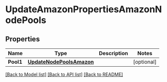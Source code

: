 # UpdateAmazonPropertiesAmazonNodePools

## Properties
Name | Type | Description | Notes
------------ | ------------- | ------------- | -------------
**Pool1** | [**UpdateNodePoolsAmazon**](UpdateNodePoolsAmazon.md) |  | [optional] 

[[Back to Model list]](../README.md#documentation-for-models) [[Back to API list]](../README.md#documentation-for-api-endpoints) [[Back to README]](../README.md)


